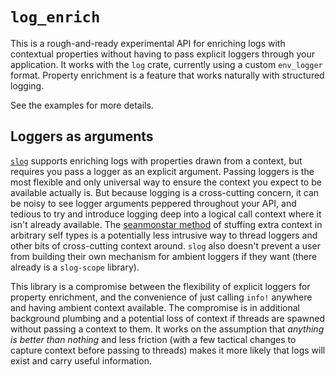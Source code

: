 # `log_enrich`

This is a rough-and-ready experimental API for enriching logs with contextual properties without having to pass explicit loggers through your application. It works with the `log` crate, currently using a custom `env_logger` format. Property enrichment is a feature that works naturally with structured logging.

See the examples for more details.

## Loggers as arguments

[`slog`](https://github.com/slog-rs/slog) supports enriching logs with properties drawn from a context, but requires you pass a logger as an explicit argument. Passing loggers is the most flexible and only universal way to ensure the context you expect to be available actually is. But because logging is a cross-cutting concern, it can be noisy to see logger arguments peppered throughout your API, and tedious to try and introduce logging deep into a logical call context where it isn't already available. The [seanmonstar method](https://github.com/rust-lang-nursery/futures-rfcs/pull/2#issuecomment-363923477) of stuffing extra context in arbitrary self types is a potentially less intrusive way to thread loggers and other bits of cross-cutting context around. `slog` also doesn't prevent a user from building their own mechanism for ambient loggers if they want (there already is a `slog-scope` library).

This library is a compromise between the flexibility of explicit loggers for property enrichment, and the convenience of just calling `info!` anywhere and having ambient context available. The compromise is in additional background plumbing and a potential loss of context if threads are spawned without passing a context to them. It works on the assumption that _anything is better than nothing_ and less friction (with a few tactical changes to capture context before passing to threads) makes it more likely that logs will exist and carry useful information.
